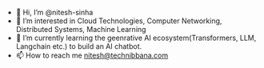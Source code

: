 - 👋 Hi, I’m @nitesh-sinha
- 👀 I’m interested in Cloud Technologies, Computer Networking, Distributed Systems, Machine Learning
- 🌱 I’m currently learning the geenrative AI ecosystem(Transformers, LLM, Langchain etc.) to build an AI chatbot.
- 📫 How to reach me nitesh@technibbana.com

<!---
nitesh-sinha/nitesh-sinha is a ✨ special ✨ repository because its `README.md` (this file) appears on your GitHub profile.
You can click the Preview link to take a look at your changes.
--->
